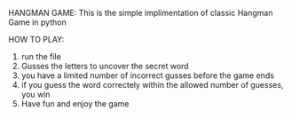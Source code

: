 HANGMAN GAME:
This is the simple implimentation of classic Hangman Game in python

HOW TO PLAY:
1. run the file
2. Gusses the letters to uncover the secret word
3. you have a limited number of incorrect gusses before the game ends
4. if you guess the word correctely within the allowed number of guesses, you win
5. Have fun and enjoy the game
